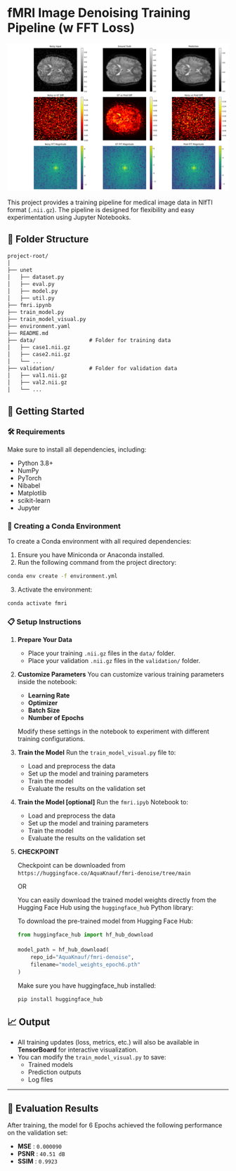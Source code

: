 # fMRI Image Denoising Training Pipeline (w FFT Loss)

![Fmri Denoise Example](images/mri_image.png)

This project provides a training pipeline for medical image data in NIfTI format (`.nii.gz`). The pipeline is designed for flexibility and easy experimentation using Jupyter Notebooks.

## 📁 Folder Structure

```
project-root/
│
├── unet
│   ├── dataset.py
│   ├── eval.py
│   ├── model.py
│   ├── util.py
├── fmri.ipynb
├── train_model.py
├── train_model_visual.py
├── environment.yaml
├── README.md
├── data/                 # Folder for training data
│   ├── case1.nii.gz
│   ├── case2.nii.gz
│   └── ...
├── validation/           # Folder for validation data
│   ├── val1.nii.gz
│   ├── val2.nii.gz
│   └── ...
```

## 🚀 Getting Started

### 🛠 Requirements

Make sure to install all dependencies, including:

- Python 3.8+
- NumPy
- PyTorch
- Nibabel
- Matplotlib
- scikit-learn
- Jupyter

### 🧪 Creating a Conda Environment

To create a Conda environment with all required dependencies:

1. Ensure you have Miniconda or Anaconda installed.
2. Run the following command from the project directory:

```bash
conda env create -f environment.yml
```

3. Activate the environment:

```bash
conda activate fmri
```

### 📋 Setup Instructions

1. **Prepare Your Data**
   - Place your training `.nii.gz` files in the `data/` folder.
   - Place your validation `.nii.gz` files in the `validation/` folder.

2. **Customize Parameters**
   You can customize various training parameters inside the notebook:
   - **Learning Rate**
   - **Optimizer**
   - **Batch Size**
   - **Number of Epochs**
   
   Modify these settings in the notebook to experiment with different training configurations.

3. **Train the Model**
   Run the `train_model_visual.py` file to:
   - Load and preprocess the data
   - Set up the model and training parameters
   - Train the model
   - Evaluate the results on the validation set

4. **Train the Model [optional]**
   Run the `fmri.ipyb` Notebook to:
   - Load and preprocess the data
   - Set up the model and training parameters
   - Train the model
   - Evaluate the results on the validation set
  
5. **CHECKPOINT**

   Checkpoint can be downloaded from `https://huggingface.co/AquaKnauf/fmri-denoise/tree/main`

   OR

   You can easily download the trained model weights directly from the Hugging Face Hub using the `huggingface_hub` Python library:

   To download the pre-trained model from Hugging Face Hub:
   
   ```python
   from huggingface_hub import hf_hub_download
   
   model_path = hf_hub_download(
       repo_id="AquaKnauf/fmri-denoise",
       filename="model_weights_epoch6.pth"
   )
   ```
   
   Make sure you have huggingface_hub installed:
   
   ```bash
   pip install huggingface_hub
   ```

## 📈 Output

- All training updates (loss, metrics, etc.) will also be available in **TensorBoard** for interactive visualization.
- You can modify the `train_model_visual.py` to save:
  - Trained models
  - Prediction outputs
  - Log files

 ---

## 🧪 Evaluation Results

After training, the model for 6 Epochs achieved the following performance on the validation set:

- **MSE**  : `0.000090`  
- **PSNR** : `40.51 dB`  
- **SSIM** : `0.9923`
